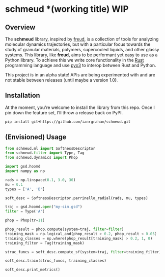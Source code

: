 # schmeud *(working title) WIP

## Overview

The **schmeud** library, inspired by [freud](https://github.com/glotzerlab/freud), is a collection of tools for analyzing molecular dynamics trajectories, but with a particular focus towards the study of granular materials, polymers, supercooled liquids, and other glassy systems. This library, like **freud**, aims to be performant yet easy to use as a Python library. To achieve this we write core functionality in the [Rust](https://www.rust-lang.org/) programming language and use [pyo3](https://github.com/PyO3/pyo3) to interop between Rust and Python.

This project is in an alpha state! APIs are being experimented with and are not stable between releases (until maybe a version 1.0).

## Installation

At the moment, you're welcome to install the library from this repo. Once I pin down the feature set, I'll throw a release back on PyPI.

``` bash 
pip install git+https://github.com/ianrgraham/schmeud.git
```

## (Envisioned) Usage

``` python
from schmeud.ml import SoftnessDescriptor
from schmeud.filter import Type, Tag
from schmeud.dynamics import Phop

import gsd.hoomd
import numpy as np

rads = np.linspace(0.1, 3.0, 30)
mu = 0.1
types = ['A', 'B']

soft_desc = SoftnessDescriptor.parrinello_radial(rads, mu, types)

traj = gsd.hoomd.open("my-sim.gsd")
filter = Type('A')

phop = Phop(tr=11)

phop_result = phop.compute(system=traj, filter=filter)
training_mask = np.logical_and(phop_result > 0.2, phop_result < 0.05)
training_classes = np.where(phop_result[training_mask] > 0.2, 1, 0)
training_filter = Tag(training_mask)

struc_funcs = soft_desc.compute_sf(system=traj, filter=training_filter)

soft_desc.train(struc_funcs, training_classes)

soft_desc.print_metrics()
```
